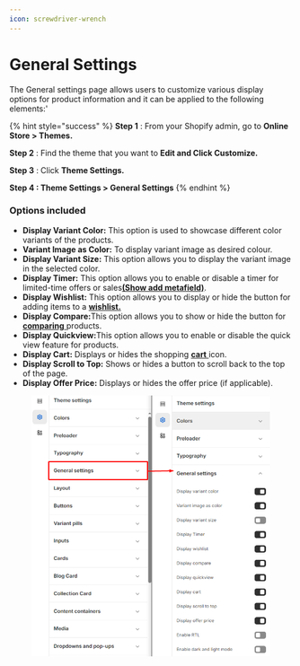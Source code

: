```yaml
---
icon: screwdriver-wrench
---
```


# General Settings

The General settings page allows users to customize various display options for product information and it can be applied to the following elements:'

{% hint style="success" %}
**Step 1** : From your Shopify admin, go to **Online Store > Themes.**

**Step 2** : Find the theme that you want to **Edit and Click Customize.**

**Step 3** : Click **Theme Settings.**

**Step 4 : Theme Settings > General Settings**
{% endhint %}

### Options included <a href="#options-included" id="options-included"></a>

* **Display Variant Color:** This option is used to showcase different color variants of the products.
* **Variant Image as Color:** To display variant image as desired colour.
* **Display Variant Size:** This option allows you to display the variant image in the selected color.
* **Display Timer:** This option allows you to enable or disable a timer for limited-time offers or sales[**(Show add metafield)**](../product/metafield.md).
* **Display Wishlist:** This option allows you to display or hide the button for adding items to a [**wishlist.**](../pages/wishlist.md)
* **Display Compare:**&#x54;his option allows you to show or hide the button for [**comparing** ](../pages/compare.md)products.
* **Display Quickview:**&#x54;his option allows you to enable or disable the quick view feature for products.
* **Display Cart:** Displays or hides the shopping [**cart** ](cart.md)icon.
* **Display Scroll to Top:** Shows or hides a button to scroll back to the top of the page.
* **Display Offer Price:** Displays or hides the offer price (if applicable).



<figure><img src="../.gitbook/assets/setting.png" alt=""><figcaption></figcaption></figure>
